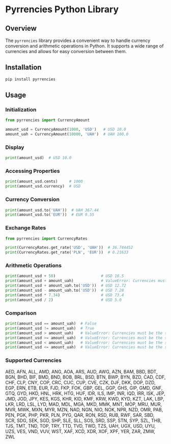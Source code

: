 # Pyrrencies Python Library

## Overview

The `pyrrencies` library provides a convenient way to handle currency conversion and arithmetic operations in Python. It supports a wide range of currencies and allows for easy conversion between them.

## Installation

```bash
pip install pyrrencies
```

## Usage

### Initialization

```python
from pyrrencies import CurrencyAmount

amount_usd = CurrencyAmount(1000, 'USD')   # USD 10.0
amount_uah = CurrencyAmount(10000, 'UAH')  # UAH 100.0
```

### Display

```python
print(amount_usd)  # USD 10.0
```

### Accessing Properties

```python
print(amount_usd.cents)     # 1000
print(amount_usd.currency)  # USD
```

### Currency Conversion

```python
print(amount_usd.to('UAH'))  # UAH 367.44
print(amount_usd.to('EUR'))  # EUR 9.55
```

### Exchange Rates

```python
from pyrrencies import CurrencyRates

print(CurrencyRates.get_rate('USD', 'UAH'))  # 36.744452
print(CurrencyRates.get_rate('PLN', 'EUR'))  # 0.21633
```

### Arithmetic Operations

```python
print(amount_usd + 50)                    # USD 10.5
print(amount_usd + amount_uah)            # ValueError: Currencies must be the same
print(amount_usd + amount_uah.to('USD'))  # USD 12.72
print(amount_usd - amount_uah.to('USD'))  # USD 7.28
print(amount_usd * 7.34)                  # USD 73.4
print(amount_usd / 2)                     # USD 5.0
```

### Comparison

```python
print(amount_usd == amount_uah)  # False
print(amount_usd != amount_uah)  # True
print(amount_usd > amount_uah)   # ValueError: Currencies must be the same
print(amount_usd >= amount_uah)  # ValueError: Currencies must be the same
print(amount_usd < amount_uah)   # ValueError: Currencies must be the same
print(amount_usd <= amount_uah)  # ValueError: Currencies must be the same
```

### Supported Currencies

AED, AFN, ALL, AMD, ANG, AOA, ARS, AUD, AWG, AZN, BAM, BBD, BDT, BGN, BHD, BIF, BMD, BND, BOB, BRL, BSD, BTN, BWP, BYN, BZD, CAD, CDF, CHF, CLP, CNY, COP, CRC, CUC, CUP, CVE, CZK, DJF, DKK, DOP, DZD, EGP, ERN, ETB, EUR, FJD, FKP, FOK, GBP, GEL, GGP, GHS, GIP, GMD, GNF, GTQ, GYD, HKD, HNL, HRK, HTG, HUF, IDR, ILS, IMP, INR, IQD, IRR, ISK, JEP, JMD, JOD, JPY, KES, KGS, KHR, KID, KMF, KRW, KWD, KYD, KZT, LAK, LBP, LKR, LRD, LSL, LYD, MAD, MDL, MGA, MKD, MMK, MNT, MOP, MRU, MUR, MVR, MWK, MXN, MYR, MZN, NAD, NGN, NIO, NOK, NPR, NZD, OMR, PAB, PEN, PGK, PHP, PKR, PLN, PYG, QAR, RON, RSD, RUB, RWF, SAR, SBD, SCR, SDG, SEK, SGD, SHP, SLE, SLL, SOS, SRD, SSP, STN, SYP, SZL, THB, TJS, TMT, TND, TOP, TRY, TTD, TVD, TWD, TZS, UAH, UGX, USD, UYU, UZS, VES, VND, VUV, WST, XAF, XCD, XDR, XOF, XPF, YER, ZAR, ZMW, ZWL
